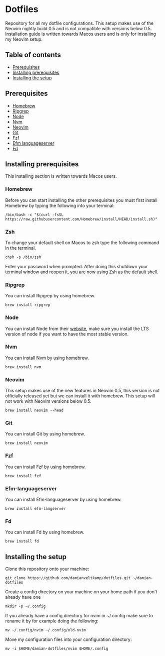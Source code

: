 # Dotfiles

Repository for all my dotfile configurations.
This setup makes use of the Neovim nightly build 0.5 and is not compatible with versions below 0.5.
Installation guide is written towards Macos users and is only for installing my Neovim setup.

## Table of contents

- [Prerequisites](#prerequisites)
- [Installing prerequisites](#installing-prerequisites)
- [Installing the setup](#installing-the-setup)

## Prerequisites

- [Homebrew](https://brew.sh/)
- [Ripgrep](https://formulae.brew.sh/formula/ripgrep)
- [Node](https://nodejs.org/en/download/)
- [Nvm](https://formulae.brew.sh/formula/nvm)
- [Neovim](https://formulae.brew.sh/formula/neovim)
- [Git](https://formulae.brew.sh/formula/git)
- [Fzf](https://formulae.brew.sh/formula/fzf)
- [Efm languageserver](https://formulae.brew.sh/formula/efm-langserver)
- [Fd](https://formulae.brew.sh/formula/fd)

## Installing prerequisites

This installing section is written towards Macos users.

### Homebrew

Before you can start installing the other prerequisites you must first install Homebrew by typing the following
into your terminal:

```
/bin/bash -c "$(curl -fsSL https://raw.githubusercontent.com/Homebrew/install/HEAD/install.sh)"
```

### Zsh

To change your default shell on Macos to zsh type the following command in the terminal.

```
chsh -s /bin/zsh
```

Enter your password when prompted. After doing this shutdown your terminal window and reopen it, you are now using Zsh as the default shell.

### Ripgrep

You can install Ripgrep by using homebrew.

```
brew install ripgrep
```

### Node

You can install Node from their [website](https://nodejs.org/en/download/), make sure you install the LTS version of node
if you want to have the most stable version.

### Nvm

You can install Nvm by using homebrew.

```
brew install nvm
```

### Neovim

This setup makes use of the new features in Neovim 0.5, this version is not officially released yet but we can install it with homebrew.
This setup will not work with Neovim versions below 0.5.

```
brew install neovim --head
```

### Git

You can install Git by using homebrew.

```
brew install neovim
```

### Fzf

You can install Fzf by using homebrew.

```
brew install fzf
```

### Efm-languageserver

You can install Efm-languageserver by using homebrew.

```
brew install efm-langserver
```

### Fd

You can install Fd by using homebrew.

```
brew install fd
```

## Installing the setup

Clone this repository onto your machine:

```
git clone https://github.com/damianveltkamp/dotfiles.git ~/damian-dotfiles
```

Create a config directory on your machine on your home path if you don't already have one

```
mkdir -p ~/.config
```

If you already have a config directory for nvim in ~/.config make sure to rename it by for example doing the following:

```
mv ~/.config/nvim ~/.config/old-nvim
```

Move my configuration files into your configuration directory:

```
mv -i $HOME/damian-dotfiles/nvim $HOME/.config
```
